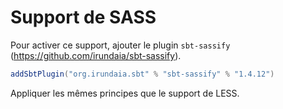 # Support de SASS

Pour activer ce support, ajouter le plugin `sbt-sassify` (https://github.com/irundaia/sbt-sassify).

```scala
addSbtPlugin("org.irundaia.sbt" % "sbt-sassify" % "1.4.12")
```

Appliquer les mêmes principes que le support de LESS.
